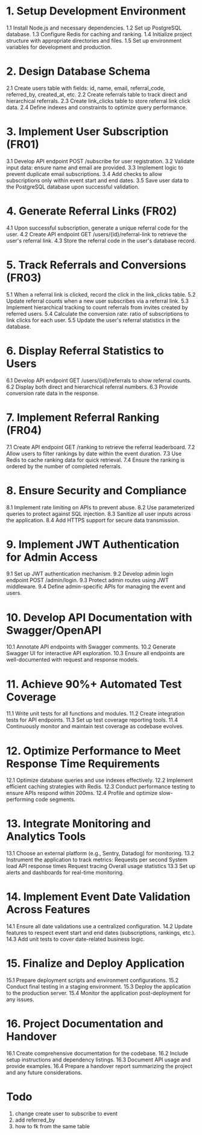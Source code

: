 # 1. Setup Development Environment
  1.1 Install Node.js and necessary dependencies.
  1.2 Set up PostgreSQL database.
  1.3 Configure Redis for caching and ranking.
  1.4 Initialize project structure with appropriate directories and files.
  1.5 Set up environment variables for development and production.
  
# 2. Design Database Schema
  2.1 Create users table with fields: id, name, email, referral_code, referred_by, created_at, etc.
  2.2 Create referrals table to track direct and hierarchical referrals.
  2.3 Create link_clicks table to store referral link click data.
  2.4 Define indexes and constraints to optimize query performance.

# 3. Implement User Subscription (FR01)
  3.1 Develop API endpoint POST /subscribe for user registration.
  3.2 Validate input data: ensure name and email are provided.
  3.3 Implement logic to prevent duplicate email subscriptions.
  3.4 Add checks to allow subscriptions only within event start and end dates.
  3.5 Save user data to the PostgreSQL database upon successful validation.

# 4. Generate Referral Links (FR02)
  4.1 Upon successful subscription, generate a unique referral code for the user.
  4.2 Create API endpoint GET /users/{id}/referral-link to retrieve the user's referral link.
  4.3 Store the referral code in the user's database record.

# 5. Track Referrals and Conversions (FR03)
  5.1 When a referral link is clicked, record the click in the link_clicks table.
  5.2 Update referral counts when a new user subscribes via a referral link.
  5.3 Implement hierarchical tracking to count referrals from invites created by referred users.
  5.4 Calculate the conversion rate: ratio of subscriptions to link clicks for each user.
  5.5 Update the user's referral statistics in the database.

# 6. Display Referral Statistics to Users
  6.1 Develop API endpoint GET /users/{id}/referrals to show referral counts.
  6.2 Display both direct and hierarchical referral numbers.
  6.3 Provide conversion rate data in the response.

# 7. Implement Referral Ranking (FR04)
  7.1 Create API endpoint GET /ranking to retrieve the referral leaderboard.
  7.2 Allow users to filter rankings by date within the event duration.
  7.3 Use Redis to cache ranking data for quick retrieval.
  7.4 Ensure the ranking is ordered by the number of completed referrals.

# 8. Ensure Security and Compliance
  8.1 Implement rate limiting on APIs to prevent abuse.
  8.2 Use parameterized queries to protect against SQL injection.
  8.3 Sanitize all user inputs across the application.
  8.4 Add HTTPS support for secure data transmission.

# 9. Implement JWT Authentication for Admin Access
  9.1 Set up JWT authentication mechanism.
  9.2 Develop admin login endpoint POST /admin/login.
  9.3 Protect admin routes using JWT middleware.
  9.4 Define admin-specific APIs for managing the event and users.

# 10. Develop API Documentation with Swagger/OpenAPI
  10.1 Annotate API endpoints with Swagger comments.
  10.2 Generate Swagger UI for interactive API exploration.
  10.3 Ensure all endpoints are well-documented with request and response models.

# 11. Achieve 90%+ Automated Test Coverage
  11.1 Write unit tests for all functions and modules.
  11.2 Create integration tests for API endpoints.
  11.3 Set up test coverage reporting tools.
  11.4 Continuously monitor and maintain test coverage as codebase evolves.

# 12. Optimize Performance to Meet Response Time Requirements
  12.1 Optimize database queries and use indexes effectively.
  12.2 Implement efficient caching strategies with Redis.
  12.3 Conduct performance testing to ensure APIs respond within 200ms.
  12.4 Profile and optimize slow-performing code segments.

# 13. Integrate Monitoring and Analytics Tools
  13.1 Choose an external platform (e.g., Sentry, Datadog) for monitoring.
  13.2 Instrument the application to track metrics:
  Requests per second
  System load
  API response times
  Request tracing
  Overall usage statistics
  13.3 Set up alerts and dashboards for real-time monitoring.

# 14. Implement Event Date Validation Across Features
  14.1 Ensure all date validations use a centralized configuration.
  14.2 Update features to respect event start and end dates (subscriptions, rankings, etc.).
  14.3 Add unit tests to cover date-related business logic.

# 15. Finalize and Deploy Application
  15.1 Prepare deployment scripts and environment configurations.
  15.2 Conduct final testing in a staging environment.
  15.3 Deploy the application to the production server.
  15.4 Monitor the application post-deployment for any issues.

# 16. Project Documentation and Handover
  16.1 Create comprehensive documentation for the codebase.
  16.2 Include setup instructions and dependency listings.
  16.3 Document API usage and provide examples.
  16.4 Prepare a handover report summarizing the project and any future considerations.


  # Todo
   1. change create user to subscribe to event
   2. add referred_by
   3. how to fk from the same table